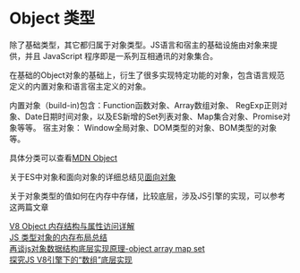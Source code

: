 # Object 类型

除了基础类型，其它都归属于对象类型。JS语言和宿主的基础设施由对象来提供，并且 JavaScript 程序即是一系列互相通讯的对象集合。

在基础的Object对象的基础上，衍生了很多实现特定功能的对象，包含语言规范定义的内置对象和语言宿主定义的对象。

内置对象（build-in)包含：Function函数对象、Array数组对象、 RegExp正则对象、Date日期时间对象，以及ES新增的Set列表对象、Map集合对象、Promise对象等等。
宿主对象： Window全局对象、DOM类型的对象、BOM类型的对象等。

具体分类可以查看[MDN Object]()

关于ES中对象和面向对象的详细总结见[面向对象](/ES/Ojbect)

关于对象类型的值如何在内存中存储，比较底层，涉及JS引擎的实现，可以参考这两篇文章

[V8 Object 内存结构与属性访问详解](https://zhuanlan.zhihu.com/p/24982678)<br>
[JS 类型对象的内存布局总结](https://www.anquanke.com/post/id/185339)<br>
[再谈js对象数据结构底层实现原理-object array map set](https://www.cnblogs.com/zhoulujun/p/10881639.html)<br>
[探究JS V8引擎下的“数组”底层实现](https://mp.weixin.qq.com/s/np9Yoo02pEv9n_LCusZn3Q)<br>
